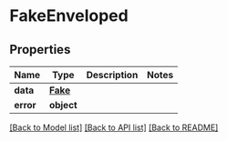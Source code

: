 # FakeEnveloped


## Properties
Name | Type | Description | Notes
------------ | ------------- | ------------- | -------------
**data** | [**Fake**](Fake.md) |  | 
**error** | **object** |  | 

[[Back to Model list]](../README.md#documentation-for-models) [[Back to API list]](../README.md#documentation-for-api-endpoints) [[Back to README]](../README.md)


